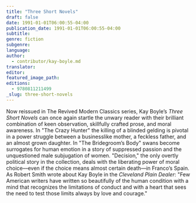```yaml
---
title: "Three Short Novels"
draft: false
date: 1991-01-01T06:00:55-04:00
publication_date: 1991-01-01T06:00:55-04:00
subtitle:
genre: fiction
subgenre:
language:
author:
  - contributor/kay-boyle.md
translator:
editor:
featured_image_path:
editions:
  - 9780811211499
_slug: three-short-novels
---
```


Now reissued in The Revived Modern Classics series, Kay Boyle’s _Three Short Novels_ can once again startle the unwary reader with their brilliant combination of keen observation, skillfully crafted prose, and moral awareness. In "The Crazy Hunter" the killing of a blinded gelding is pivotal in a power struggle between a businesslike mother, a feckless father, and an almost grown daughter. In "The Bridegroom’s Body" swans become surrogates for human emotion in a story of suppressed passion and the unquestioned male subjugation of women. "Decision," the only overtly political story in the collection, deals with the liberating power of moral choice––even if the choice means almost certain death––in Franco’s Spain. As Robert Smith wrote about Kay Boyle in the _Cleveland Plain Dealer_: "Few American writers have written so beautifully of the human condition with a mind that recognizes the limitations of conduct and with a heart that sees the need to test those limits always by love and courage."

